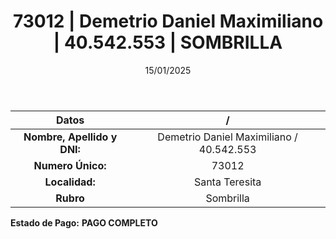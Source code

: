 ﻿---
title: 73012 | Demetrio Daniel Maximiliano | 40.542.553 | SOMBRILLA
date: 15/01/2025
draft: false
tags: ['santa-teresita', 'titular', 'sombrilla']
---

|          **Datos**          |  /  |
|:---------------------------:|:---:|
| **Nombre, Apellido y DNI:** | Demetrio Daniel Maximiliano / 40.542.553 |
|      **Numero Único:**      | 73012 |
|        **Localidad:**       | Santa Teresita |
|          **Rubro**          | Sombrilla |

**Estado de Pago:** **PAGO COMPLETO**
